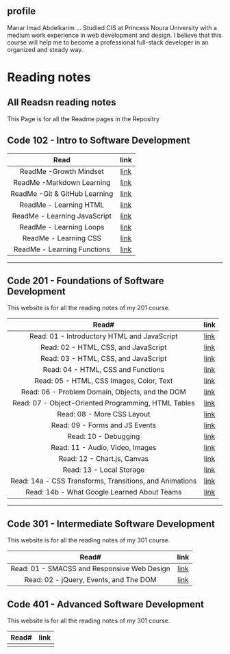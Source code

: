 ## profile 

Manar Imad Abdelkarim ... Studied CIS at Princess Noura University with a medium work experience in web development and design.
I believe that this course will help me to become a professional full-stack developer in an organized and steady way.

# Reading notes

## All Readsn reading notes

This Page is for all the Readme pages in the Repositry

## Code 102 - Intro to Software Development

|                                   Read                                   |                             link                              |
| :-----------------------------------------------------------------------: | :-----------------------------------------------------------: |
|                ReadMe -Growth Mindset                 | [link](https://manarabdelkarim.github.io/reading-notes/Read02a)  |
|            ReadMe -Markdown Learning                 | [link](https://manarabdelkarim.github.io/reading-notes/Read02aM)  |
|            ReadMe -Git & GitHub Learning                 | [link](https://manarabdelkarim.github.io/reading-notes/Read02b)  |
 ReadMe - Learning HTML                  | [link](https://manarabdelkarim.github.io/reading-notes/Read03S)  | |
 ReadMe - Learning JavaScript                  | [link](https://manarabdelkarim.github.io/reading-notes/Read04) 
  |ReadMe - Learning Loops                   | [link](https://manarabdelkarim.github.io/reading-notes/Read05)  |
   |ReadMe - Learning CSS                   | [link](https://manarabdelkarim.github.io/reading-notes/Read06b)  |
 |ReadMe - Learning Functions                   | [link](https://manarabdelkarim.github.io/reading-notes/Read06a)  |

--------
## Code 201 - Foundations of Software Development

This website is for all the reading notes of my 201 course.

|                                   Read#                                   |                             link                              |
| :-----------------------------------------------------------------------: | :-----------------------------------------------------------: |
|         Read: 01 - Introductory HTML and JavaScript                | [link](https://manarabdelkarim.github.io/reading-notes/class01)  |
|                Read: 02 -  HTML, CSS, and JavaScript                | [link](https://manarabdelkarim.github.io/reading-notes/class02)  
| Read: 03 -  HTML, CSS, and JavaScript                            | [link](https://manarabdelkarim.github.io/reading-notes/class03)  |
| Read: 04 -  HTML, CSS and Functions                           | [link](https://manarabdelkarim.github.io/reading-notes/class04)  |
| Read: 05 -  HTML, CSS Images, Color, Text                          | [link](https://manarabdelkarim.github.io/reading-notes/class05)  |
| Read: 06 -  Problem Domain, Objects, and the DOM                          | [link](https://manarabdelkarim.github.io/reading-notes/class06)  |
| Read: 07 -  Object-Oriented Programming, HTML Tables                          | [link](https://manarabdelkarim.github.io/reading-notes/class07)  |
| Read: 08  - More CSS Layout                          | [link](https://manarabdelkarim.github.io/reading-notes/class08)  |
| Read: 09  - Forms and JS Events                          | [link](https://manarabdelkarim.github.io/reading-notes/class09)  |
| Read: 10  - Debugging                          | [link](https://manarabdelkarim.github.io/reading-notes/class10)  |
| Read: 11  - Audio, Video, Images                          | [link](https://manarabdelkarim.github.io/reading-notes/class11)  |
| Read: 12  - Chart.js, Canvas                          | [link](https://manarabdelkarim.github.io/reading-notes/class12)  |
| Read: 13  - Local Storage                          | [link](https://manarabdelkarim.github.io/reading-notes/class13)  |
| Read: 14a  - CSS Transforms, Transitions, and Animations                          | [link](https://manarabdelkarim.github.io/reading-notes/class14a)  |
| Read: 14b  - What Google Learned About Teams                        | [link](https://manarabdelkarim.github.io/reading-notes/class14b)  |

---------
## Code 301 - Intermediate Software Development

This website is for all the reading notes of my 301 course.

|                                   Read#                                   |                             link                              |
| :-----------------------------------------------------------------------: | :-----------------------------------------------------------: |
|         Read: 01 - SMACSS and Responsive Web Design                | [link](https://manarabdelkarim.github.io/reading-notes/301/class00)  |
|         Read: 02 - jQuery, Events, and The DOM             | [link](https://manarabdelkarim.github.io/reading-notes/301/class01)  |


## Code 401 - Advanced Software Development

This website is for all the reading notes of my 301 course.

|                                   Read#                                   |                             link                              |
| :-----------------------------------------------------------------------: | :-----------------------------------------------------------: |
|                        |   |
